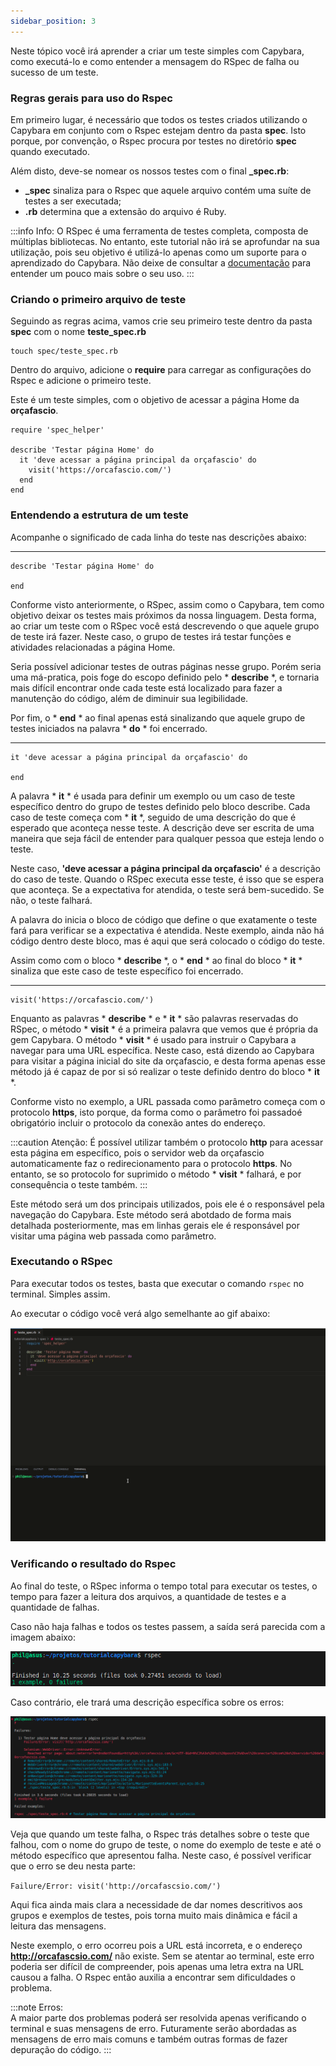 ```yaml
---
sidebar_position: 3
---
```

Neste tópico você irá aprender a criar um teste simples com Capybara, como executá-lo e como entender a mensagem do RSpec de falha ou sucesso de um teste.

### Regras gerais para uso do Rspec

Em primeiro lugar, é necessário que todos os testes criados utilizando o Capybara em conjunto com o Rspec estejam dentro da pasta **spec**. Isto porque, por convenção, o Rspec procura por testes no diretório **spec** quando executado.

Além disto, deve-se nomear os nossos testes com o final **_spec.rb**: 
* **_spec** sinaliza para o Rspec que aquele arquivo contém uma suíte de testes a ser executada;
* **.rb** determina que a extensão do arquivo é Ruby. 

:::info Info:
  O RSpec é uma ferramenta de testes completa, composta de múltiplas bibliotecas. No entanto, este tutorial não irá se aprofundar na sua utilização, pois seu objetivo é utilizá-lo apenas como um suporte para o aprendizado do Capybara. Não deixe de consultar a [documentação](https://rspec.info/documentation/) para entender um pouco mais sobre o seu uso.
:::

### Criando o primeiro arquivo de teste

Seguindo as regras acima, vamos crie seu primeiro teste dentro da pasta **spec** com o nome **teste_spec.rb**

```
touch spec/teste_spec.rb
```

Dentro do arquivo, adicione o **require** para carregar as configurações do Rspec e adicione o primeiro teste. 

Este é um teste simples, com o objetivo de acessar a página Home da **orçafascio**.

```
require 'spec_helper'

describe 'Testar página Home' do
  it 'deve acessar a página principal da orçafascio' do
    visit('https://orcafascio.com/')
  end
end
```

### Entendendo a estrutura de um teste

Acompanhe o significado de cada linha do teste nas descrições abaixo:

___
```
describe 'Testar página Home' do

end
```
Conforme visto anteriormente, o RSpec, assim como o Capybara, tem como objetivo deixar os testes mais próximos da nossa linguagem. Desta forma, ao criar um teste com o RSpec você está descrevendo o que aquele grupo de teste irá fazer. Neste caso, o grupo de testes irá testar funções e atividades relacionadas a página Home.

Seria possível adicionar testes de outras páginas nesse grupo. Porém seria uma má-pratica, pois foge do escopo definido pelo * **describe** *, e tornaria mais difícil encontrar onde cada teste está localizado para fazer a manutenção do código, além de diminuir sua legibilidade.

Por fim, o * **end** * ao final apenas está sinalizando que aquele grupo de testes iniciados na palavra * **do** * foi encerrado.

___
```
it 'deve acessar a página principal da orçafascio' do

end
```

A palavra * **it** * é usada para definir um exemplo ou um caso de teste específico dentro do grupo de testes definido pelo bloco describe. Cada caso de teste começa com * **it** *, seguido de uma descrição do que é esperado que aconteça nesse teste. A descrição deve ser escrita de uma maneira que seja fácil de entender para qualquer pessoa que esteja lendo o teste.

Neste caso, **'deve acessar a página principal da orçafascio'** é a descrição do caso de teste. Quando o RSpec executa esse teste, é isso que se espera que aconteça. Se a expectativa for atendida, o teste será bem-sucedido. Se não, o teste falhará.

A palavra do inicia o bloco de código que define o que exatamente o teste fará para verificar se a expectativa é atendida. Neste exemplo, ainda não  há código dentro deste bloco, mas é aqui que será colocado o código do teste.

Assim como com o bloco * **describe** *, o * **end** * ao final do bloco * **it** * sinaliza que este caso de teste específico foi encerrado.
___
```
visit('https://orcafascio.com/')
```

Enquanto as palavras * **describe** * e * **it** * são palavras reservadas do RSpec, o método * **visit** * é a primeira palavra que vemos que é própria da gem Capybara. O método * **visit** * é usado para instruir o Capybara a navegar para uma URL específica. Neste caso, está dizendo ao Capybara para visitar a página inicial do site da orçafascio, e desta forma apenas esse método já é capaz de por si só realizar o teste definido dentro do bloco * **it** *.

Conforme visto no exemplo, a URL passada como parâmetro começa com o protocolo **https**, isto porque, da forma como o parâmetro foi passadoé obrigatório incluir o protocolo da conexão antes do endereço. 

:::caution Atenção:
É possível utilizar também o protocolo **http** para acessar esta página em específico, pois o servidor web da orçafascio automaticamente faz o redirecionamento para o protocolo **https**. No entanto, se so protocolo for suprimido o método * **visit** * falhará, e por consequência o teste também.
:::

Este método será um dos principais utilizados, pois ele é o responsável pela navegação do Capybara. Este método será abotdado de forma mais detalhada posteriormente, mas em linhas gerais ele é responsável por visitar uma página web passada como parâmetro.

### Executando o RSpec

Para executar todos os testes, basta que executar o comando ```rspec``` no terminal. Simples assim.

Ao executar o código você verá algo semelhante ao gif abaixo:

![imagem](../../static/img/capybara/primeiroteste.gif)

### Verificando o resultado do Rspec

Ao final do teste, o RSpec informa o tempo total para executar os testes, o tempo para fazer a leitura dos arquivos, a quantidade de testes e a quantidade de falhas.

Caso não haja falhas e todos os testes passem, a saída será parecida com a imagem abaixo:

![imagem](../../static/img/capybara/sucessoteste.png)

Caso contrário, ele trará uma descrição específica sobre os erros:

![imagem](../../static/img/capybara/falhateste.png)

Veja que quando um teste falha, o Rspec trás detalhes sobre o teste que falhou, com o nome do grupo de teste, o nome do exemplo de teste e até o método específico que apresentou falha. Neste caso, é possível verificar que o erro se deu nesta parte:

```Failure/Error: visit('http://orcafascsio.com/')```

Aqui fica ainda mais clara a necessidade de dar nomes descritivos aos grupos e exemplos de testes, pois torna muito mais dinâmica e fácil a leitura das mensagens.

Neste exemplo, o erro ocorreu pois a URL está incorreta, e o endereço **http://orcafascsio.com/** não existe. Sem se atentar ao terminal, este erro poderia ser difícil de compreender, pois apenas uma letra extra na URL causou a falha. O Rspec então auxilia a encontrar sem dificuldades o problema.

:::note Erros:  
A maior parte dos problemas poderá ser resolvida apenas verificando o terminal e suas mensagens de erro. Futuramente serão abordadas as mensagens de erro mais comuns e também outras formas de fazer depuração do código.
:::